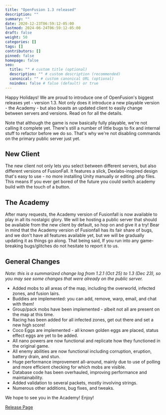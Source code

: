 ```yaml
---
title: "OpenFusion 1.3 released"
description: ""
summary: ""
date: 2020-12-23T06:59:12-05:00
lastmod: 2024-06-24T06:59:12-05:00
draft: false
weight: 50
categories: []
tags: []
contributors: []
pinned: false
homepage: false
seo:
  title: "" # custom title (optional)
  description: "" # custom description (recommended)
  canonical: "" # custom canonical URL (optional)
  noindex: false # false (default) or true
---
```

Happy Holidays! We are proud to introduce one of OpenFusion's biggest releases yet - version 1.3. Not only does it introduce a new playable version - the Academy - but also boasts an updated client to easily change between servers and versions. Read on for all the details.

Note that although the game is now basically fully playable, we're not calling it complete yet. There's still a number of little bugs to fix and internal stuff to refactor before we do so. That's why we're not disabling commands on the primary public server just yet.

## New Client 
The new client not only lets you select between different servers, but also different versions of FusionFall. It features a slick, Dexlabs-inspired design that's easy to use - no more installing Unity manually or editing .php files.
This means If you ever get bored of the future you could switch academy build with the touch of a button.

## The Academy
After many requests, the Academy version of Fusionfall is now available to play in all its nostalgic glory. We will be hosting a public server that should be available from the new client by default, so hop on and give it a try!
Bear in mind that the Academy version of Fusionfall has its fair share of bugs, and we don't have all features available yet, but we will be gradually updating it as things go along.
That being said, If you run into any game-breaking bugs/glitches do not hesitate to report it to us.

## General Changes
*Note: this is a summarized change log from 1.2.1 (Oct 25) to 1.3 (Dec 23), so you may see some changes that were already on the public server.*
- Added mobs to all areas of the map, including the overworld, infected zones, and fusion lairs.
- Buddies are implemented: you can add, remove, warp, email, and chat with them!
- Group/pack mobs have been implemented - albeit not all are present on the map at this time.
- Racing has been added for all infected zones, get out there and set a new high score!
- Coco Eggs are implemented - all known golden eggs are placed, status effect eggs are yet to be added.
- All nano powers are now functional and replicate how they functioned in the original game.
- All enemy abilities are now functional including corruption, eruption, battery drain, and stun.
- Huge performance improvement all-around, mainly due to use of polling and more efficient checking for which mobs are visible.
- Database code has been overhauled, improving performance and maintainability.
- Added validation to several packets, mostly involving strings.
- Numerous other additions, bug fixes, and tweaks.

We hope to see you in the Academy! Enjoy!

[Release Page](https://github.com/OpenFusionProject/OpenFusion/releases/tag/1.3)
